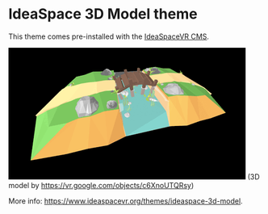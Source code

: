 # IdeaSpace 3D Model theme
This theme comes pre-installed with the <a href="https://github.com/IdeaSpaceVR/IdeaSpace">IdeaSpaceVR CMS</a>.

![IdeaSpace-3D-Model](screenshot.png)
(3D model by https://vr.google.com/objects/c6XnoUTQRsy)

More info: <a href="https://www.ideaspacevr.org/themes/ideaspace-3d-model">https://www.ideaspacevr.org/themes/ideaspace-3d-model</a>.
